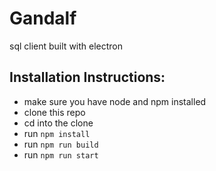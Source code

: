# Gandalf

sql client built with electron

## Installation Instructions:

* make sure you have node and npm installed
* clone this repo
* cd into the clone
* run ```npm install```
* run ```npm run build```
* run ```npm run start```
